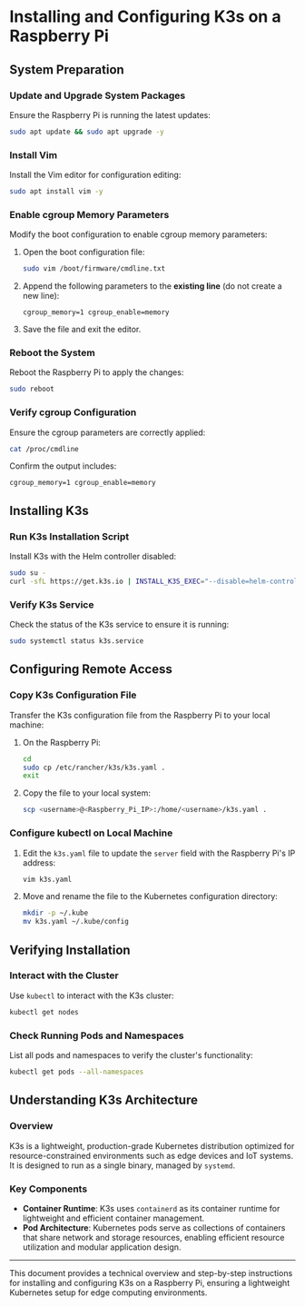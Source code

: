 # Installing and Configuring K3s on a Raspberry Pi

## **System Preparation**

### **Update and Upgrade System Packages**

Ensure the Raspberry Pi is running the latest updates:

```bash
sudo apt update && sudo apt upgrade -y
```

### **Install Vim**

Install the Vim editor for configuration editing:

```bash
sudo apt install vim -y
```

### **Enable cgroup Memory Parameters**

Modify the boot configuration to enable cgroup memory parameters:

1. Open the boot configuration file:
   ```bash
   sudo vim /boot/firmware/cmdline.txt
   ```
2. Append the following parameters to the **existing line** (do not create a new line):
   ```
   cgroup_memory=1 cgroup_enable=memory
   ```
3. Save the file and exit the editor.

### **Reboot the System**

Reboot the Raspberry Pi to apply the changes:

```bash
sudo reboot
```

### **Verify cgroup Configuration**

Ensure the cgroup parameters are correctly applied:

```bash
cat /proc/cmdline
```

Confirm the output includes:

```plaintext
cgroup_memory=1 cgroup_enable=memory
```

## **Installing K3s**

### **Run K3s Installation Script**

Install K3s with the Helm controller disabled:

```bash
sudo su -
curl -sfL https://get.k3s.io | INSTALL_K3S_EXEC="--disable=helm-controller" sh
```

### **Verify K3s Service**

Check the status of the K3s service to ensure it is running:

```bash
sudo systemctl status k3s.service
```

## **Configuring Remote Access**

### **Copy K3s Configuration File**

Transfer the K3s configuration file from the Raspberry Pi to your local machine:

1. On the Raspberry Pi:
   ```bash
   cd
   sudo cp /etc/rancher/k3s/k3s.yaml .
   exit
   ```
2. Copy the file to your local system:
   ```bash
   scp <username>@<Raspberry_Pi_IP>:/home/<username>/k3s.yaml .
   ```

### **Configure kubectl on Local Machine**

1. Edit the `k3s.yaml` file to update the `server` field with the Raspberry Pi's IP address:
   ```bash
   vim k3s.yaml
   ```
2. Move and rename the file to the Kubernetes configuration directory:
   ```bash
   mkdir -p ~/.kube
   mv k3s.yaml ~/.kube/config
   ```

## **Verifying Installation**

### **Interact with the Cluster**

Use `kubectl` to interact with the K3s cluster:

```bash
kubectl get nodes
```

### **Check Running Pods and Namespaces**

List all pods and namespaces to verify the cluster's functionality:

```bash
kubectl get pods --all-namespaces
```

## **Understanding K3s Architecture**

### **Overview**

K3s is a lightweight, production-grade Kubernetes distribution optimized for resource-constrained environments such as edge devices and IoT systems. It is designed to run as a single binary, managed by `systemd`.

### **Key Components**

- **Container Runtime**: K3s uses `containerd` as its container runtime for lightweight and efficient container management.
- **Pod Architecture**: Kubernetes pods serve as collections of containers that share network and storage resources, enabling efficient resource utilization and modular application design.

---

This document provides a technical overview and step-by-step instructions for installing and configuring K3s on a Raspberry Pi, ensuring a lightweight Kubernetes setup for edge computing environments.
